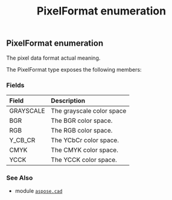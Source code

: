 ﻿---
title: PixelFormat enumeration
second_title: Aspose.CAD for Python via .NET API References
description: 
type: docs
weight: 740
url: /python-net/aspose.cad/pixelformat/
is_root: false
---

## PixelFormat enumeration

The pixel data format actual meaning.



The PixelFormat type exposes the following members:

### Fields
| Field | Description |
| :- | :- |
| GRAYSCALE | The grayscale color space |
| BGR | The BGR color space. |
| RGB | The RGB color space. |
| Y_CB_CR | The YCbCr color space. |
| CMYK | The CMYK color space. |
| YCCK | The YCCK color space. |



### See Also
* module [`aspose.cad`](..)
